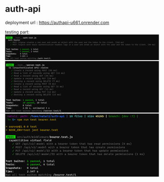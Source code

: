 # auth-api

deployment url : https://authapi-u661.onrender.com

testing part:
![1](./1.png)
![2](./2.png)
![3](./3.png)